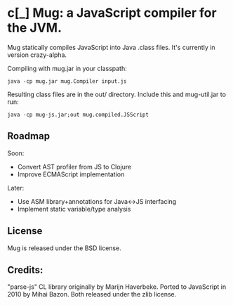 c[_] Mug: a JavaScript compiler for the JVM.
============================================

Mug statically compiles JavaScript into Java .class files.
It's currently in version crazy-alpha.

Compiling with mug.jar in your classpath:

	java -cp mug.jar mug.Compiler input.js
	
Resulting class files are in the out/ directory. Include this
and mug-util.jar to run:

    java -cp mug-js.jar;out mug.compiled.JSScript 

Roadmap
-------

Soon:
* Convert AST profiler from JS to Clojure
* Improve ECMAScript implementation

Later:
* Use ASM library+annotations for Java<->JS interfacing
* Implement static variable/type analysis

License
-------
Mug is released under the BSD license.

Credits:
--------

"parse-js" CL library originally by Marijn Haverbeke.
Ported to JavaScript in 2010 by Mihai Bazon.
Both released under the zlib license.